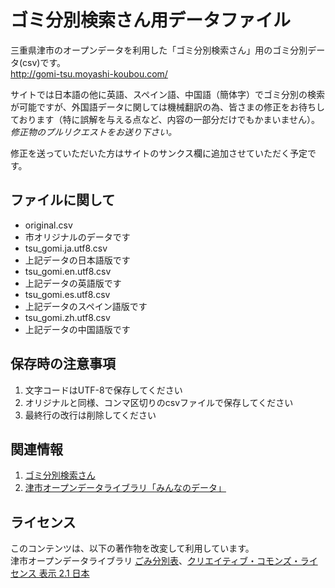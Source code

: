 ゴミ分別検索さん用データファイル
======================
三重県津市のオープンデータを利用した「ゴミ分別検索さん」用のゴミ分別データ(csv)です。  
http://gomi-tsu.moyashi-koubou.com/

サイトでは日本語の他に英語、スペイン語、中国語（簡体字）でゴミ分別の検索が可能ですが、外国語データに関しては機械翻訳の為、皆さまの修正をお待ちしております（特に誤解を与える点など、内容の一部分だけでもかまいません）。_修正物のプルリクエストをお送り下さい。_ 
 
修正を送っていただいた方はサイトのサンクス欄に追加させていただく予定です。  

ファイルに関して
----------------
* original.csv  
 * 市オリジナルのデータです
* tsu_gomi.ja.utf8.csv  
 * 上記データの日本語版です
* tsu_gomi.en.utf8.csv  
 * 上記データの英語版です
* tsu_gomi.es.utf8.csv  
 * 上記データのスペイン語版です
* tsu_gomi.zh.utf8.csv  
 * 上記データの中国語版です

 
保存時の注意事項
----------------
1. 文字コードはUTF-8で保存してください
2. オリジナルと同様、コンマ区切りのcsvファイルで保存してください
3. 最終行の改行は削除してください

 
関連情報
--------
1. [ゴミ分別検索さん](http://gomi-tsu.moyashi-koubou.com/ "ゴミ分別検索さん")
2. [津市オープンデータライブラリ「みんなのデータ」](http://www.info.city.tsu.mie.jp/modules/dept1012/article.php?articleid=50 "みんなのデータ")

 
ライセンス
----------
このコンテンツは、以下の著作物を改変して利用しています。   
津市オープンデータライブラリ [ごみ分別表](http://www.info.city.tsu.mie.jp/modules/dept1012/article.php?articleid=50 "みんなのデータ")、[クリエイティブ・コモンズ・ライセンス 表示 2.1 日本](http://creativecommons.org/licenses/by/2.1/jp/)
